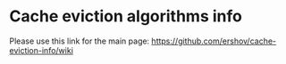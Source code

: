 # Cache eviction algorithms info

Please use this link for the main page: https://github.com/ershov/cache-eviction-info/wiki
